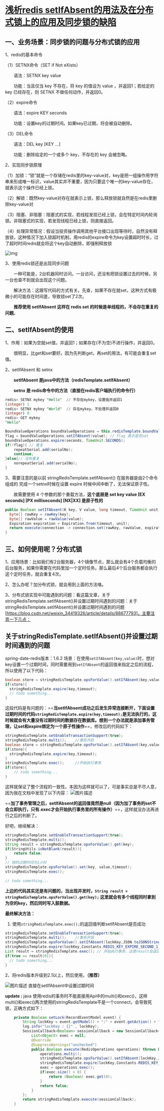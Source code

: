 # [浅析redis setIfAbsent的用法及在分布式锁上的应用及同步锁的缺陷](https://www.cnblogs.com/goloving/p/16026003.html)

## 一、业务场景：同步锁的问题与分布式锁的应用

1、redis的基本命令

（1）SETNX命令（SET if Not eXists）

　　语法：SETNX key value

　　功能：当且仅当 key 不存在，将 key 的值设为 value ，并返回1；若给定的 key 已经存在，则 SETNX 不做任何动作，并返回0。

（2）expire命令

　　语法：expire KEY seconds

　　功能：设置key的过期时间。如果key已过期，将会被自动删除。

（3）DEL命令

　　语法：DEL key [KEY …]

　　功能：删除给定的一个或多个 key，不存在的 key 会被忽略。

2、实现同步锁原理

（1）加锁：“锁”就是一个存储在redis里的key-value对，key是把一组操作用字符串来形成唯一标识，value其实并不重要，因为只要这个唯一的key-value存在，就表示这个操作已经上锁。

（2）解锁：既然key-value对存在就表示上锁，那么释放锁就自然是在redis里删除key-value对

（3）阻塞、非阻塞：阻塞式的实现，若线程发现已经上锁，会在特定时间内轮询锁。非阻塞式的实现，若发现线程已经上锁，则直接返回。

（4）处理异常情况：假设当投资操作调用其他平台接口出现等待时，自然没有释放锁，这种情况下加入锁超时机制，用redis的expire命令为key设置超时时长，过了超时时间redis就会将这个key自动删除，即强制释放锁

![img](https://img2022.cnblogs.com/blog/1158910/202203/1158910-20220319130046926-1102259642.png)

3、使用redis锁还是出现同步问题

　　一种可能是，2台机器同时访问，一台访问，还没有把锁设置过去的时候，另一台也查不到就会出现这个问题。

　　解决方法：这跟写代码的方式有关。先查，如果不存在就set，这种方式有极微小的可能存在时间差，导致锁set了2次。

　　**推荐使用 setIfAbsent 这样在 redis set 的时候是单线程的，不会存在重复的问题**。

## 二、setIfAbsent的使用

1、作用：如果为空就set值，并返回1；如果存在(不为空)不进行操作，并返回0。

　　很明显，比get和set要好。因为先判断get，再set的用法，有可能会重复set值。

2、setIfAbsent 和 setnx

　　**setIfAbsent 是java中的方法（redisTemplate.setlfAbsent）**

　　**setnx 是 redis命令中的方法（直接在redis客户端执行的命令行）**

```sql
redis> SETNX mykey "Hello"  // 不存在mykey，设置值并返回1
(integer) 1
redis> SETNX mykey "World"  // 存在mykey，不处理并返回0
(integer) 0
redis> GET mykey
"Hello"
```

```java
BoundValueOperations boundValueOperations = this.redisTemplate.boundValueOps(redisKey);
flag = boundValueOperations.setIfAbsent(value); // flag 表示是否set
boundValueOperations.expire(seconds, TimeUnit.SECONDS);
if(!flag){ // 重复
    repeatSerial.add(serialNo);
    continue;
}else{// 没有重复
    norepeatSerial.add(serialNo);
}
```

3、需要注意的是以前 stringRedisTemplate.setIfAbsent()  在服务器是由2个命令组成的  完成一个setnx时候在设置 expire 时候中间中断了，无法保证原子性。

　　故需要使用 4 个参数的那个重载方法，**这个底层是 set key value [EX seconds] [PX milliseconds] [NX|XX] 是原子性的**

```java
public Boolean setIfAbsent(K key, V value, long timeout, TimeUnit unit) {
  byte[] rawKey = rawKey(key);
  byte[] rawValue = rawValue(value);
  Expiration expiration = Expiration.from(timeout, unit);
  return execute(connection -> connection.set(rawKey, rawValue, expiration, SetOption.ifAbsent()), true);
} 
```

## 三、如何使用呢？分布式锁

1、应用场景：比如我们有2台服务器，4个镜像节点，那么就会有4个负载均衡的后台服务，如果你需要在代码里加一个定时任务。那么最后4个后台服务都会执行这个定时任务，就会重复4次。

2、怎么办呢？加分布式锁，就会用到上面的方法咯。

3、分布式锁实现中可能遇到的问题：看这篇文章，关于stringRedisTemplate.setIfAbsent()并设置过期时间遇到的问题：关于stringRedisTemplate.setIfAbsent()并设置过期时间遇到的问题[https://blog.csdn.net/weixin_34419326/article/details/88677793]，主要注意一下几点：

## 关于stringRedisTemplate.setIfAbsent()并设置过期时间遇到的问题

spring-date-redis版本：1.6.2
场景：在使用`setIfAbsent(key,value)`时，想对key设置一个过期时间，同时需要用到`setIfAbsent`的返回值来指定之后的流程，所以使用了以下代码：

```java
boolean store = stringRedisTemplate.opsForValue().setIfAbsent(key,value);
if(store){
  stringRedisTemplate.expire(key,timeout); 
  // todo something...  
}
```

这段代码是有问题的：==**当setIfAbsent成功之后发生异常连接断开，下面设置过期时间的代码` stringRedisTemplate.expire(key,timeout); `是无法执行的，这时候就会有大量没有过期时间的数据存在数据库。想到一个办法就是添加事务管理，让set和expire绑定为一个原子性操作**==，修改后的代码如下：

```java
stringRedisTemplate.setEnableTransactionSupport(true);
stringRedisTemplate.multi();	//事务开启
boolean store = stringRedisTemplate.opsForValue().setIfAbsent(key,value);
if(store){
  stringRedisTemplate.expire(key,timeout);   
}
stringRedisTemplate.exec();		//开始执行事务
if(store){
    // todo something...
}
```

这样就保证了整个流程的一致性。本因为这样就可以了，可是事实总是不尽人意，因为我在文档中发现了以下内容：
![图片描述](https://image-static.segmentfault.com/245/056/2450560702-5c4085a839298_articlex)

==**加了事务管理之后，setIfAbsent的返回值竟然是null（因为加了事务的set不会立即执行，只有.exec才会开始执行事务里的所有操作）**==，这样就没办法再进行之后的判断了。

好吧，继续解决：

```java
stringRedisTemplate.setEnableTransactionSupport(true);
stringRedisTemplate.multi();
String result = stringRedisTemplate.opsForValue().get(key);
if(StringUtils.isNotBlank(result)){
    return false;
}
// 锁的过期时间为1小时
stringRedisTemplate.opsForValue().set(key, value,timeout);
stringRedisTemplate.exec();
 
// todo something...
```

**上边的代码其实还是有问题的，当出现并发时，`String result = stringRedisTemplate.opsForValue().get(key);` 这里就会有多个线程同时拿到为空的key，然后同时写入脏数据。**

**最终解决方法：**

1. 使用`stringRedisTemplate.exec();`的返回值判断setIfAbsent是否成功

```java
stringRedisTemplate.setEnableTransactionSupport(true);
stringRedisTemplate.multi();	//事务开启
stringRedisTemplate.opsForValue().setIfAbsent(lockKey,JSON.toJSONString(event));
stringRedisTemplate.expire(lockKey,Constants.REDIS_KEY_EXPIRE_SECOND_1_HOUR, TimeUnit.SECONDS);
List result = stringRedisTemplate.exec(); // 开始执行事务，这里result会返回事务内每一个操作的结果，如果setIfAbsent操作失败后，result[0]会为false。
if(true == result[0]){
  // todo something...
}
```

2、将redis版本升级到2.1以上，然后使用，**（推荐）**

![图片描述](https://image-static.segmentfault.com/226/472/2264721493-5c4087e785d20_articlex)
直接在setIfAbsent中设置过期时间

**update :**
java 使用redis的事务时不能直接用Api中的multi()和exec()，这样multi()和exec()两次使用的stringRedisTemplate不是一个connect，会导致死锁，正确方式如下：

```java
    private Boolean setLock(RecordEventModel event) {
        String lockKey = event.getModel() + ":" + event.getAction() + ":" + event.getId() + ":" + event.getMessage_id();
        log.info("lockKey : {}" , lockKey);
        SessionCallback<Boolean> sessionCallback = new SessionCallback<Boolean>() {
            List<Object> exec = null;
            @Override
            @SuppressWarnings("unchecked")
            public Boolean execute(RedisOperations operations) throws DataAccessException {
                operations.multi();
                stringRedisTemplate.opsForValue().setIfAbsent(lockKey,JSON.toJSONString(event));
                stringRedisTemplate.expire(lockKey,Constants.REDIS_KEY_EXPIRE_SECOND_1_HOUR, TimeUnit.SECONDS);
                exec = operations.exec();
                if(exec.size() > 0) {
                    return (Boolean) exec.get(0);
                }
                return false;
            }
        };
        return stringRedisTemplate.execute(sessionCallback);
    }
```




  